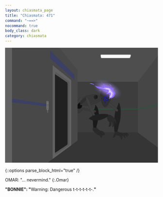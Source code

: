 ```yaml
---
layout: chiasmata_page
title: "Chiasmata: 471"
command: "~==>"
nocommand: true
body_class: dark
category: chiasmata
---
```


![471](/chiasmata/images/narrative/469.png)

{::options parse_block_html="true" /}
<div class="dialogue">
OMAR: "... nevermind." 
{:.Omar}
<p class="glitch" data-text="&ldquo;BONNIE&rdquo;: &ldquo;Warning: Dangerous t-t-t-t-t-t-.&rdquo;"><b>"BONNIE": "</b>Warning: Dangerous t-t-t-t-t-t-.<b>"</b></p> 
</div>